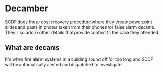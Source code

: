 # Decamber
SCDF does these cost recovery procedure where they create powerpoint slides
and paste in photos taken from their phones for false alarm decams. They also add in other details
that provide context to the case they attended

## What are decams
It's when fire alarm systems in a building sound off for too long and SCDF will
be automatically alerted and dispatched to investigate.
